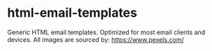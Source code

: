 # html-email-templates

Generic HTML email templates. Optimized for most email clients and devices. 
All images are sourced by: https://www.pexels.com/
